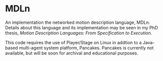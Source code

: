 MDLn
====

An implementation the networked motion description language, MDLn. Details about this language and its implementation may be seen in my PhD thesis, *Motion Description Languages: From Specification to Execution*.

This code requires the use of Player/Stage on Linux in addtion to a Java-based multi-agent system platform, Pancakes. Pancakes is currently not available, but will be soon for archival and educational purposes.
